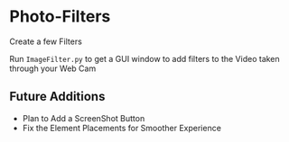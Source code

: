 # Photo-Filters
Create a few Filters

Run `ImageFilter.py` to get a GUI window to add filters to the Video taken through your Web Cam

## Future Additions
 - Plan to Add a ScreenShot Button 
 - Fix the Element Placements for Smoother Experience
